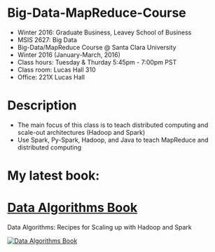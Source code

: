 Big-Data-MapReduce-Course
=========================
* Winter 2016: Graduate Business, Leavey School of Business
* MSIS 2627: Big Data
* Big-Data/MapReduce Course @ Santa Clara University
* Winter 2016 (January-March, 2016)
* Class hours: Tuesday & Thurday 5:45pm - 7:00pm PST
* Class room: Lucas Hall 310 
* Office: 221X Lucas Hall

Description
===========
* The main focus of this class is to teach distributed computing and scale-out architectures (Hadoop and Spark)
* Use Spark, Py-Spark, Hadoop, and Java to teach MapReduce and distributed computing

My latest book:
===============
[Data Algorithms Book](http://shop.oreilly.com/product/0636920033950.do)
======================
Data Algorithms: Recipes for Scaling up with Hadoop and Spark


[![Data Algorithms Book](https://github.com/mahmoudparsian/data-algorithms-book/blob/master/misc/data_algorithms_image.jpg)](http://shop.oreilly.com/product/0636920033950.do)
